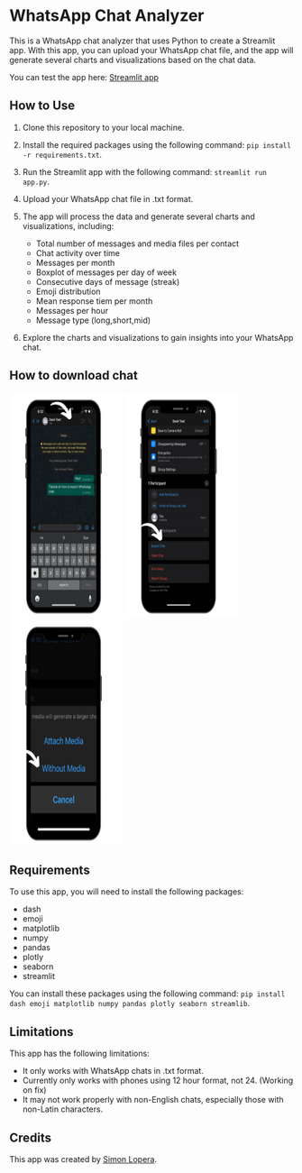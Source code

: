 # WhatsApp Chat Analyzer

This is a WhatsApp chat analyzer that uses Python to create a Streamlit app. With this app, you can upload your WhatsApp chat file, and the app will generate several charts and visualizations based on the chat data.

You can test the app here:
[Streamlit app](https://sloperab-whatsappdash-app-y9jypz.streamlit.app/)

## How to Use

1.  Clone this repository to your local machine.
    
2.  Install the required packages using the following command: `pip install -r requirements.txt`.
    
3.  Run the Streamlit app with the following command: `streamlit run app.py`.
    
4.  Upload your WhatsApp chat file in .txt format.
    
5.  The app will process the data and generate several charts and visualizations, including:
    
    -   Total number of messages and media files per contact
    -   Chat activity over time
    -   Messages per month
    -   Boxplot of messages per day of week
    -   Consecutive days of message (streak)
    -   Emoji distribution
    -   Mean response tiem per month
    -   Messages per hour
    -   Message type (long,short,mid)
6.  Explore the charts and visualizations to gain insights into your WhatsApp chat.
    
## How to download chat
<img src="https://github.com/sloperab/WhatsappDash/blob/main/1.png" width="200" height="400" class="center" />
<img src="https://github.com/sloperab/WhatsappDash/blob/main/2.png" width="200" height="400" class="center"/>
<img src="https://github.com/sloperab/WhatsappDash/blob/main/3.png" width="200" height="400" class="center"/>

## Requirements

To use this app, you will need to install the following packages:

-   dash
-   emoji
-   matplotlib
-   numpy
-   pandas
-   plotly
-   seaborn
-   streamlit

You can install these packages using the following command: `pip install dash emoji matplotlib numpy pandas plotly seaborn streamlib`.

## Limitations

This app has the following limitations:

-   It only works with WhatsApp chats in .txt format.
-   Currently only works with phones using 12 hour format, not 24. (Working on fix)
-   It may not work properly with non-English chats, especially those with non-Latin characters.

## Credits

This app was created by [Simon Lopera](https://github.com/sloperab). 
